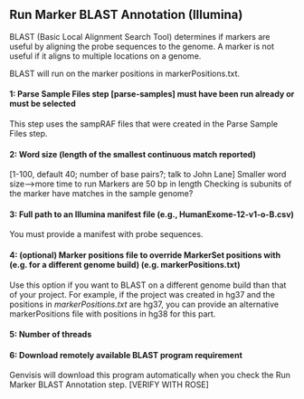 ## Run Marker BLAST Annotation (Illumina)

BLAST (Basic Local Alignment Search Tool) determines if markers are useful by aligning the probe sequences to the genome. A marker is not useful if it aligns to multiple locations on a genome.

BLAST will run on the marker positions in markerPositions.txt.

#### 1: Parse Sample Files step [parse-samples] must have been run already or must be selected
This step uses the sampRAF files that were created in the Parse Sample Files step.

#### 2: Word size (length of the smallest continuous match reported)
[1-100, default 40; number of base pairs?; talk to John Lane]
Smaller word size-->more time to run
Markers are 50 bp in length
Checking is subunits of the marker have matches in the sample genome?

#### 3: Full path to an Illumina manifest file (e.g., HumanExome-12-v1-o-B.csv)
You must provide a manifest with probe sequences.

#### 4: (optional) Marker positions file to override MarkerSet positions with (e.g. for a different genome build) (e.g. markerPositions.txt)
Use this option if you want to BLAST on a different genome build than that of your project. For example, if the project was created in hg37 and the positions in *markerPositions.txt* are hg37, you can provide an alternative markerPositions file with positions in hg38 for this part.

#### 5: Number of threads

#### 6: Download remotely available BLAST program requirement
Genvisis will download this program automatically when you check the Run Marker BLAST Annotation step. [VERIFY WITH ROSE]

